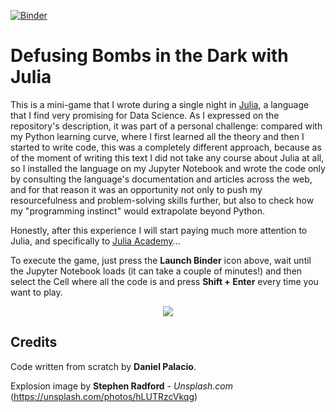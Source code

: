 [![Binder](https://mybinder.org/badge_logo.svg)](https://mybinder.org/v2/gh/palaciodaniel/defusing_bombs_in_the_dark_with_julia/main?filepath=defusing_bombs_in_the_dark_with_julia.ipynb)

# Defusing Bombs in the Dark with Julia

This is a mini-game that I wrote during a single night in [Julia](https://julialang.org/), a language that I find very promising for Data Science. As I expressed on the repository's description, it was part of a personal challenge: compared with my Python learning curve, where I first learned all the theory and then I started to write code, this was a completely different approach, because as of the moment of writing this text I did not take any course about Julia at all, so I installed the language on my Jupyter Notebook and wrote the code only by consulting the language's documentation and articles across the web, and for that reason it was an opportunity not only to push my resourcefulness and problem-solving skills further, but also to check how my "programming instinct" would extrapolate beyond Python.

Honestly, after this experience I will start paying much more attention to Julia, and specifically to [Julia Academy](https://juliaacademy.com/)...

To execute the game, just press the **Launch Binder** icon above, wait until the Jupyter Notebook loads (it can take a couple of minutes!) and then select the Cell where all the code is and press **Shift + Enter** every time you want to play.

<p align="center"> 
<img src="https://images.unsplash.com/photo-1446825597988-2bb4dfd264ac?ixlib=rb-1.2.1&ixid=eyJhcHBfaWQiOjEyMDd9&auto=format&fit=crop&w=753&q=80">
</p>

## Credits

Code written from scratch by **Daniel Palacio**.

Explosion image by **Stephen Radford** - *Unsplash.com* (https://unsplash.com/photos/hLUTRzcVkqg)
